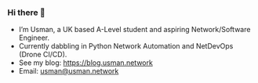 ### Hi there 👋

* I’m Usman, a UK based A-Level student and aspiring Network/Software Engineer. 
* Currently dabbling in Python Network Automation and NetDevOps (Drone CI/CD).
* See my blog: https://blog.usman.network
* Email: <usman@usman.network>
